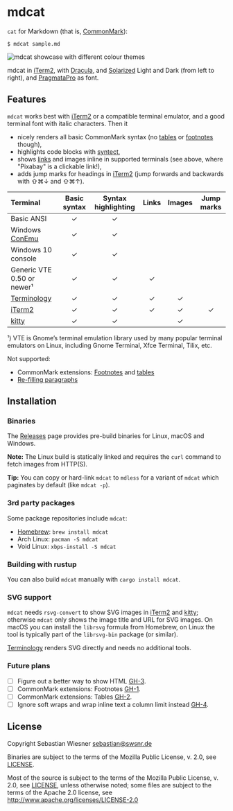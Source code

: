 # mdcat

`cat` for Markdown (that is, [CommonMark][]):

```
$ mdcat sample.md
```

![mdcat showcase with different colour themes][sxs]

mdcat in [iTerm2], with [Dracula], and [Solarized] Light and Dark (from left to
right), and [PragmataPro] as font.

[CommonMark]: http://commonmark.org
[Solarized]: http://ethanschoonover.com/solarized
[dracula]: https://draculatheme.com/iterm/
[iterm2]: https://www.iterm2.com
[PragmataPro]: https://www.fsd.it/shop/fonts/pragmatapro/
[sxs]: ./screenshots/side-by-side.png

## Features

`mdcat` works best with [iTerm2] or a compatible terminal emulator, and a good
terminal font with italic characters.  Then it

* nicely renders all basic CommonMark syntax (no [tables][GH-2] or [footnotes][GH-1] though),
* highlights code blocks with [syntect],
* shows [links][osc8] and images inline in supported terminals (see above, where "Pixabay" is a clickable link!),
* adds jump marks for headings in [iTerm2] (jump forwards and backwards with
  <key>⇧⌘↓</key> and <key>⇧⌘↑</key>).

| Terminal                   |  Basic syntax | Syntax highlighting | Links | Images | Jump marks |
| :------------------------- | :-----------: | :-----------------: | :---: | :----: | :--------: |
| Basic ANSI                 | ✓             | ✓                   |       |        |            |
| Windows [ConEmu][]         | ✓             | ✓                   |       |        |            |
| Windows 10 console         | ✓             | ✓                   |       |        |            |
| Generic VTE 0.50 or newer¹ | ✓             | ✓                   | ✓     |        |            |
| [Terminology][]            | ✓             | ✓                   | ✓     | ✓      |            |
| [iTerm2][]                 | ✓             | ✓                   | ✓     | ✓      | ✓          |
| [kitty][]                  | ✓             | ✓                   |       | ✓      |            |

¹) VTE is Gnome’s terminal emulation library used by many popular terminal emulators on Linux, including
Gnome Terminal, Xfce Terminal, Tilix, etc.

Not supported:

* CommonMark extensions: [Footnotes][GH-1] and [tables][GH-2]
* [Re-filling paragraphs][GH-4]

[syntect]: https://github.com/trishume/syntect
[osc8]: https://gist.github.com/egmontkob/eb114294efbcd5adb1944c9f3cb5feda
[Terminology]: http://terminolo.gy
[ConEmu]: https://conemu.github.io
[kitty]: https://sw.kovidgoyal.net/kitty/index.html

## Installation

### Binaries

The [Releases] page provides pre-build binaries for Linux, macOS and Windows.

**Note:** The Linux build is statically linked and requires the `curl` command
to fetch images from HTTP(S).

**Tip:** You can copy or hard-link `mdcat` to `mdless` for a variant of `mdcat` which paginates by default (like `mdcat -p`).

[Releases]: https://github.com/lunaryorn/mdcat/releases

### 3rd party packages

Some package repositories include `mdcat`:

* [Homebrew]: `brew install mdcat`
* Arch Linux: `pacman -S mdcat`
* Void Linux: `xbps-install -S mdcat`

[Homebrew]: https://brew.sh
[aur]: https://aur.archlinux.org/packages/mdcat/

### Building with rustup

You can also build `mdcat` manually with `cargo install mdcat`.

### SVG support

`mdcat` needs `rsvg-convert` to show SVG images in [iTerm2] and [kitty];
otherwise `mdcat` only shows the image title and URL for SVG images.  On macOS
you can install the `librsvg` formula from Homebrew, on Linux the tool is
typically part of the `librsvg-bin` package (or similar).

[Terminology] renders SVG directly and needs no additional tools.

### Future plans

- [ ] Figure out a better way to show HTML [GH-3].
- [ ] CommonMark extensions: Footnotes [GH-1].
- [ ] CommonMark extensions: Tables [GH-2].
- [ ] Ignore soft wraps and wrap inline text a column limit instead [GH-4].

[GH-1]: https://github.com/lunaryorn/mdcat/issues/1
[GH-2]: https://github.com/lunaryorn/mdcat/issues/2
[GH-3]: https://github.com/lunaryorn/mdcat/issues/3
[GH-4]: https://github.com/lunaryorn/mdcat/issues/4

## License

Copyright Sebastian Wiesner <sebastian@swsnr.de>

Binaries are subject to the terms of the Mozilla Public
License, v. 2.0, see [LICENSE](LICENSE).

Most of the source is subject to the terms of the Mozilla Public
License, v. 2.0, see [LICENSE](LICENSE), unless otherwise noted; 
some files are subject to the terms of the Apache 2.0 license,
see <http://www.apache.org/licenses/LICENSE-2.0>
